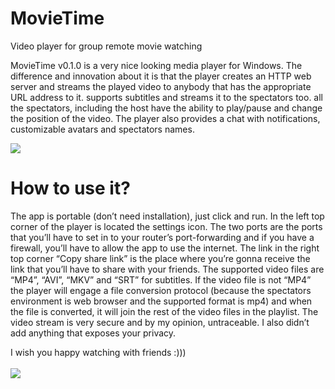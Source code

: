 # MovieTime
Video player for group remote movie watching

MovieTime v0.1.0 is a very nice looking media player for Windows. The difference and innovation about it is that the player creates an HTTP web server and streams the played video to anybody that has the appropriate URL address to it. supports subtitles and streams it to the spectators too. all the spectators, including the host have the ability to play/pause and change the position of the video. The player also provides a chat with notifications, customizable avatars and spectators names.

<img src="https://www.nkatanasov.ca/wp-content/uploads/2020/03/mediatime_tumb.png">

# How to use it?
The app is portable (don’t need installation), just click and run.
In the left top corner of the player is located the settings icon. The two ports are the ports that you’ll have to set in to your router’s port-forwarding and if you have a firewall, you’ll have to allow the app to use the internet. The link in the right top corner “Copy share link” is the place where you’re gonna receive the link that you’ll have to share with your friends. The supported video files are “MP4”, “AVI”, “MKV” and “SRT” for subtitles. If the video file is not “MP4” the player will engage a file conversion protocol (because the spectators environment is web browser and the supported format is mp4) and when the file is converted, it will join the rest of the video files in the playlist. The video stream is very secure and by my opinion, untraceable. I also didn’t add anything that exposes your privacy.

I wish you happy watching with friends :)))
<br><br>
<img src="https://www.nkatanasov.ca/wp-content/uploads/2021/02/player_preview-1024x631.png"> 


